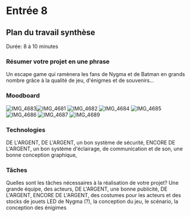 # Entrée 8
## Plan du travail synthèse
Durée: 8 à 10 minutes

### Résumer votre projet en une phrase
Un escape game qui ramènera les fans de Nygma et de Batman en grands nombre grâce à la qualité de jeu, d'énigmes et de souvenirs...

### Moodboard
![IMG_4683](https://github.com/adambenfradj/exempleJournalDeBord/assets/149796191/6c0ae26a-53ae-4192-8215-60700cad208d)![IMG_4681](https://github.com/adambenfradj/exempleJournalDeBord/assets/149796191/67b60d71-1ace-4f8e-b8dd-a7abce64e640)
![IMG_4682](https://github.com/adambenfradj/exempleJournalDeBord/assets/149796191/f16892c3-05cf-4d62-82df-5f61ab099c20)
![IMG_4684](https://github.com/adambenfradj/exempleJournalDeBord/assets/149796191/5aeaac83-8b08-4472-a8e8-9bcf0b4193b2)
![IMG_4685](https://github.com/adambenfradj/exempleJournalDeBord/assets/149796191/d665f009-ed13-4a30-9f6a-28500687818c)
![IMG_4686](https://github.com/adambenfradj/exempleJournalDeBord/assets/149796191/05aa214b-aef0-49dc-9f64-6fce070d75e7)
![IMG_4687](https://github.com/adambenfradj/exempleJournalDeBord/assets/149796191/e115f50f-cd3f-461f-801e-f6515542ddfb)
![IMG_4689](https://github.com/adambenfradj/exempleJournalDeBord/assets/149796191/21fe03ee-5d82-45c3-a977-f7f5ddf95372)


### Technologies
DE L'ARGENT, DE L'ARGENT, un bon système de sécurité, ENCORE DE L'ARGENT, un bon système d'éclairage, de communication et de son, une bonne conception graphique, 

### Tâches
Quelles sont les tâches nécessaires à la réalisation de votre projet? 
Une grande équipe, des acteurs, DE L'ARGENT, une bonne publicité, DE L'ARGENT, ENCORE DE L'ARGENT, des costumes pour les acteurs et des stocks de jouets LED de Nygma (?), la conception du jeu, le scénario, la conception des énigimes

